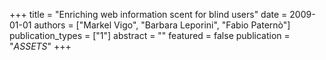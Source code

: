 +++
title = "Enriching web information scent for blind users"
date = 2009-01-01
authors = ["Markel Vigo", "Barbara Leporini", "Fabio Paternò"]
publication_types = ["1"]
abstract = ""
featured = false
publication = "*ASSETS*"
+++

